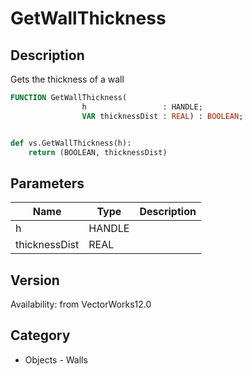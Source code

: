 # GetWallThickness

## Description
Gets the thickness of a wall

```pascal
FUNCTION GetWallThickness(
				h                 : HANDLE;
				VAR thicknessDist : REAL) : BOOLEAN;
```

```python

def vs.GetWallThickness(h):
    return (BOOLEAN, thicknessDist)
```

## Parameters
|Name|Type|Description|
|---|---|---|
|h|HANDLE||
|thicknessDist|REAL||

## Version
Availability: from VectorWorks12.0
## Category
* Objects - Walls


